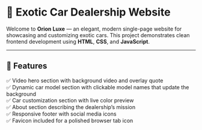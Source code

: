 # 🚗 Exotic Car Dealership Website

Welcome to **Orion Luxe** — an elegant, modern single-page website for showcasing and customizing exotic cars. This project demonstrates clean frontend development using **HTML**, **CSS**, and **JavaScript**.

---

## 📌 **Features**

✅ Video hero section with background video and overlay quote  
✅ Dynamic car model section with clickable model names that update the background  
✅ Car customization section with live color preview  
✅ About section describing the dealership’s mission  
✅ Responsive footer with social media icons  
✅ Favicon included for a polished browser tab icon
